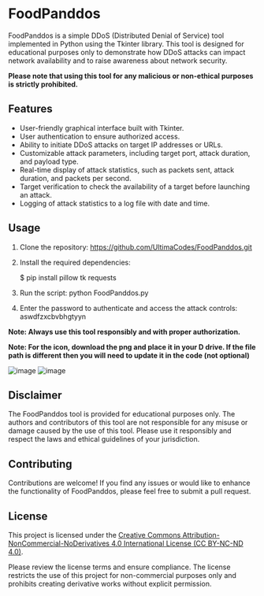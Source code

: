 # FoodPanddos

FoodPanddos is a simple DDoS (Distributed Denial of Service) tool implemented in Python using the Tkinter library. This tool is designed for educational purposes only to demonstrate how DDoS attacks can impact network availability and to raise awareness about network security.

**Please note that using this tool for any malicious or non-ethical purposes is strictly prohibited.**

## Features

- User-friendly graphical interface built with Tkinter.
- User authentication to ensure authorized access.
- Ability to initiate DDoS attacks on target IP addresses or URLs.
- Customizable attack parameters, including target port, attack duration, and payload type.
- Real-time display of attack statistics, such as packets sent, attack duration, and packets per second.
- Target verification to check the availability of a target before launching an attack.
- Logging of attack statistics to a log file with date and time.

## Usage 

1. Clone the repository:
https://github.com/UltimaCodes/FoodPanddos.git

2. Install the required dependencies:

   $ pip install pillow tk requests

3. Run the script: python FoodPanddos.py

4. Enter the password to authenticate and access the attack controls:
 aswdfzxcbvbhgtyyn

**Note: Always use this tool responsibly and with proper authorization.**

**Note: For the icon, download the png and place it in your D drive. If the file path is different then you will need to update it in the code (not optional)**

![image](https://github.com/UltimaCodes/FoodPanddos/assets/86365722/be952fac-7b81-4d0e-9dbc-1ade5ea0a1f7)
![image](https://github.com/UltimaCodes/FoodPanddos/assets/86365722/0d8059ff-6065-4a76-a92b-6ce15abb5ad3)

## Disclaimer

The FoodPanddos tool is provided for educational purposes only. The authors and contributors of this tool are not responsible for any misuse or damage caused by the use of this tool. Please use it responsibly and respect the laws and ethical guidelines of your jurisdiction.

## Contributing

Contributions are welcome! If you find any issues or would like to enhance the functionality of FoodPanddos, please feel free to submit a pull request.

## License

This project is licensed under the [Creative Commons Attribution-NonCommercial-NoDerivatives 4.0 International License (CC BY-NC-ND 4.0)](https://creativecommons.org/licenses/by-nc-nd/4.0/).

Please review the license terms and ensure compliance. The license restricts the use of this project for non-commercial purposes only and prohibits creating derivative works without explicit permission.

